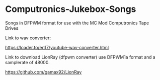 # Computronics-Jukebox-Songs
Songs in DFPWM format for use with the MC Mod Computronics Tape Drives

Link to wav converter: 

https://loader.to/en17/youtube-wav-converter.html

Link to download LionRay (dfpwm converter) use DFPWM1a format and a samplerate of 48000. 

https://github.com/gamax92/LionRay
